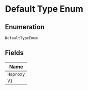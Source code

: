 
# Default Type Enum

## Enumeration

`DefaultTypeEnum`

## Fields

| Name |
|  --- |
| `Haproxy` |
| `V1` |

